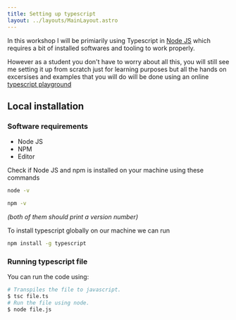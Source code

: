 ```yaml
---
title: Setting up typescript
layout: ../layouts/MainLayout.astro
---
```


In this workshop I will be primiarily using Typescript in [Node JS](https://nodejs.org/en/) which requires a bit of installed softwares and tooling to work properly.

However as a student you don't have to worry about all this, you will still see me setting it up from scratch just for learning purposes but all the hands on excersises and examples that you will do will be done using an online [typescript playground](https://www.typescriptlang.org/play)

## Local installation

### Software requirements

- Node JS
- NPM
- Editor

Check if Node JS and npm is installed on your machine using these commands

```bash
node -v
```

```bash
npm -v
```

_(both of them should print a version number)_

To install typescript globally on our machine we can run

```sh
npm install -g typescript
```

### Running typescript file

You can run the code using:
```bash
# Transpiles the file to javascript.
$ tsc file.ts
# Run the file using node.
$ node file.js
```
